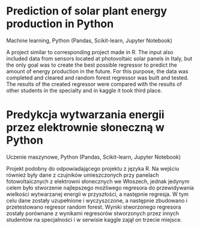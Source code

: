# Prediction of solar plant energy production in Python
Machine learning, Python (Pandas, Scikit-learn, Jupyter Notebook)

A project similar to corresponding project made in R. The input also included data from sensors located at photovoltaic solar panels in Italy, but the only goal was to create the best possible regressor to predict the amount of energy production in the future. For this purpose, the data was completed and cleared and random forest regressor was built and tested. The results of the created regressor were compared with the results of other students in the specialty and in kaggle it took third place.


# Predykcja wytwarzania energii przez elektrownie słoneczną w Python
Uczenie maszynowe, Python (Pandas, Scikit-learn, Jupyter Notebook)

Projekt podobny do odpowiadającego projektu z języka R. Na wejściu również były dane z czujników umieszczonych przy panelach fotowoltaicznych z elektrowni słonecznych we Włoszech, jednak jedynym celem było stworzenie najlepszego możliwego regresora do przewidywania wielkości wytwarzanej energii w przyszłości, a następnie regresja. W tym celu dane zostały uzupełnione i wyczyszczone, a następnie zbudowano i przetestowano regresor random forest. Wyniki stworzonego regresora zostały porównane z wynikami regresorów stworzonych przez innych studentów na specjalności i w serwisie kaggle zajął on trzecie miejsce.
